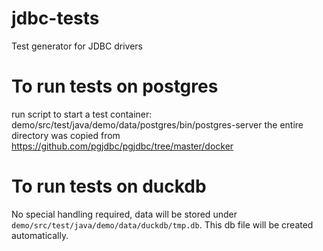 # jdbc-tests
Test generator for JDBC drivers

# To run tests on postgres
run script to start a test container: demo/src/test/java/demo/data/postgres/bin/postgres-server 
the entire directory was copied from https://github.com/pgjdbc/pgjdbc/tree/master/docker

# To run tests on duckdb
No special handling required, data will be stored under `demo/src/test/java/demo/data/duckdb/tmp.db`. This db file will be created automatically.

